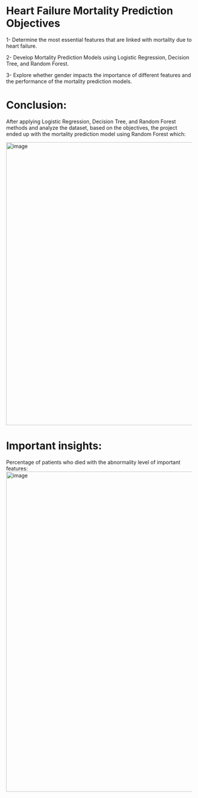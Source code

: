 # Heart Failure Mortality Prediction Objectives

1- Determine the most essential features that are linked with mortality due to heart failure.

2- Develop Mortality Prediction Models using Logistic Regression, Decision Tree, and Random Forest. 

3- Explore whether gender impacts the importance of different features and the performance of the mortality prediction models.

# Conclusion:

After applying Logistic Regression, Decision Tree, and Random Forest methods and analyze the dataset, based on the objectives, the project ended up with the mortality prediction model using Random Forest which:

<img width="768" alt="image" src="https://github.com/Aficaden/HeartFailure/assets/108297252/9639dda3-b5c0-4f8a-83f0-9b144b0f9d55">

# Important insights: 

Percentage of patients who died with the abnormality level of important features: 
<img width="869" alt="image" src="https://github.com/Aficaden/HeartFailure/assets/108297252/951d90a5-12ca-412b-9f2f-c0b391174fb5">
